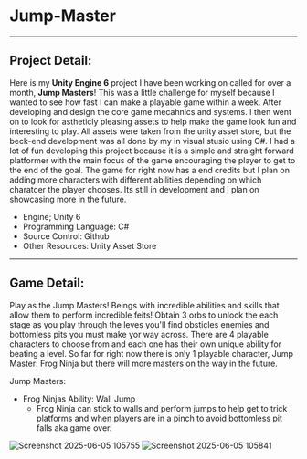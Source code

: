 # Jump-Master
-----------------------------------------------------------------------------------------------------------------
Project Detail:
-----------------------------------------------------------------------------------------------------------------
Here is my **Unity Engine 6** project I have been working on called for over a month, **Jump Masters**! This was a little challenge for myself because I wanted to see how fast I can make a playable game within a week. After developing and design the core game mecahnics and systems. I then went on to look for astheticly pleasing assets to help make the game look fun and interesting to play. All assets were taken from the unity asset store, but the beck-end development was all done by my in visual stusio using C#. I had a lot of fun developing this project because it is a simple and straight forward platformer with the main focus of the game encouraging the player to get to the end of the goal. The game for right now has a end credits but I plan on adding more characters with different abilities depending on which charatcer the player chooses. Its still in development and I plan on showcasing more in the future.

- Engine; Unity 6
- Programming Language: C#
- Source Control: Github
- Other Resources: Unity Asset Store

-----------------------------------------------------------------------------------------------------------------
Game Detail: 
-----------------------------------------------------------------------------------------------------------------
Play as the Jump Masters! Beings with incredible abilities and skills that allow them to perform incredible feits! Obtain 3 orbs to unlock the each stage as you play through the leves you'll find obsticles enemies and bottomless pits you must make yor way across. There are 4 playable characters to choose from and each one has their own unique ability for beating a level. So far for right now there is only 1 playable character, Jump Master: Frog Ninja but there will more masters on the way in the future.

Jump Masters:
- Frog Ninjas Ability: Wall Jump
  - Frog Ninja can stick to walls and perform jumps to help get to trick platforms and when players are in a pinch to avoid bottomless pit falls aka game over.


![Screenshot 2025-06-05 105755](https://github.com/user-attachments/assets/486179e7-5d08-4609-9bb8-eabd545e8a07)
![Screenshot 2025-06-05 105841](https://github.com/user-attachments/assets/18df8e4a-2cc9-487e-80d0-08b03903bf29)
